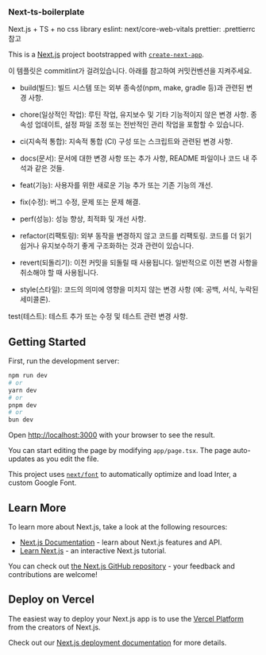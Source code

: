 ### Next-ts-boilerplate

Next.js + TS + no css library
eslint: next/core-web-vitals
prettier: .prettierrc 참고

This is a [Next.js](https://nextjs.org/) project bootstrapped with [`create-next-app`](https://github.com/vercel/next.js/tree/canary/packages/create-next-app).

이 템플릿은 commitlint가 걸려있습니다. 아래를 참고하여 커밋컨벤션을 지켜주세요.

- build(빌드): 빌드 시스템 또는 외부 종속성(npm, make, gradle 등)과 관련된 변경 사항.

- chore(일상적인 작업): 루틴 작업, 유지보수 및 기타 기능적이지 않은 변경 사항. 종속성 업데이트, 설정 파일 조정 또는 전반적인 관리 작업을 포함할 수 있습니다.

- ci(지속적 통합): 지속적 통합 (CI) 구성 또는 스크립트와 관련된 변경 사항.

- docs(문서): 문서에 대한 변경 사항 또는 추가 사항, README 파일이나 코드 내 주석과 같은 것들.

- feat(기능): 사용자를 위한 새로운 기능 추가 또는 기존 기능의 개선.

- fix(수정): 버그 수정, 문제 또는 문제 해결.

- perf(성능): 성능 향상, 최적화 및 개선 사항.

- refactor(리팩토링): 외부 동작을 변경하지 않고 코드를 리팩토링. 코드를 더 읽기 쉽거나 유지보수하기 좋게 구조화하는 것과 관련이 있습니다.

- revert(되돌리기): 이전 커밋을 되돌릴 때 사용됩니다. 일반적으로 이전 변경 사항을 취소해야 할 때 사용됩니다.

- style(스타일): 코드의 의미에 영향을 미치지 않는 변경 사항 (예: 공백, 서식, 누락된 세미콜론).

test(테스트): 테스트 추가 또는 수정 및 테스트 관련 변경 사항.

## Getting Started

First, run the development server:

```bash
npm run dev
# or
yarn dev
# or
pnpm dev
# or
bun dev
```

Open [http://localhost:3000](http://localhost:3000) with your browser to see the result.

You can start editing the page by modifying `app/page.tsx`. The page auto-updates as you edit the file.

This project uses [`next/font`](https://nextjs.org/docs/basic-features/font-optimization) to automatically optimize and load Inter, a custom Google Font.

## Learn More

To learn more about Next.js, take a look at the following resources:

- [Next.js Documentation](https://nextjs.org/docs) - learn about Next.js features and API.
- [Learn Next.js](https://nextjs.org/learn) - an interactive Next.js tutorial.

You can check out [the Next.js GitHub repository](https://github.com/vercel/next.js/) - your feedback and contributions are welcome!

## Deploy on Vercel

The easiest way to deploy your Next.js app is to use the [Vercel Platform](https://vercel.com/new?utm_medium=default-template&filter=next.js&utm_source=create-next-app&utm_campaign=create-next-app-readme) from the creators of Next.js.

Check out our [Next.js deployment documentation](https://nextjs.org/docs/deployment) for more details.
